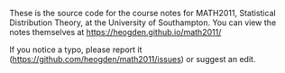 These is the source code for the course notes for MATH2011, Statistical Distribution Theory, at the University of Southampton. You can view the notes themselves at 
https://heogden.github.io/math2011/

If you notice a typo, please report it (https://github.com/heogden/math2011/issues) or suggest an edit.

